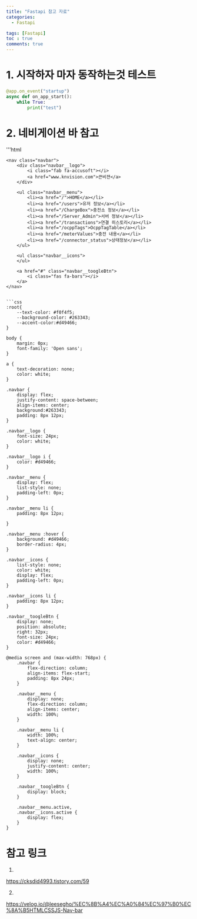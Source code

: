 ```yaml
---
title: "Fastapi 참고 자료"
categories:
  - Fastapi

tags: [Fastapi]
toc : true
comments: true
---
```

# 1. 시작하자 마자 동작하는것 테스트

```python
@app.on_event("startup")
async def on_app_start():
    while True:
        print("test")
```

# 2. 네비게이션 바 참고


'''html

    <nav class="navbar">
        <div class="navbar__logo">
            <i class="fab fa-accusoft"></i>
            <a href="www.knvision.com">큰비젼</a>
        </div>

        <ul class="navbar__menu">
            <li><a href="/">HOME</a></li>
            <li><a href="/users">유저 정보</a></li>
            <li><a href="/ChargeBox">충전소 정보</a></li>
            <li><a href="/Server_Admin">서버 정보</a></li>
            <li><a href="/transactions">연결 히스토리</a></li>
            <li><a href="/ocppTags">OcppTagTable</a></li>
            <li><a href="/meterValues">충전 내용</a></li>
            <li><a href="/connector_status">상태정보</a></li>
        </ul>

        <ul class="navbar__icons">
        </ul>

        <a href="#" class="navbar__toogleBtn">
            <i class="fas fa-bars"></i>
        </a>
    </nav>
```

```css
:root{
    --text-color: #f0f4f5;
    --background-color: #263343;
    --accent-color:#d49466;
}

body {
    margin: 0px;
    font-family: 'Open sans';
}

a {
    text-decoration: none;
    color: white;
}

.navbar {
    display: flex;
    justify-content: space-between;
    align-items: center;
    background:#263343;
    padding: 8px 12px;
}

.navbar__logo {
    font-size: 24px;
    color: white;
}

.navbar__logo i {
    color: #d49466;
}

.navbar__menu {
    display: flex;
    list-style: none;
    padding-left: 0px;
}

.navbar__menu li {
    padding: 8px 12px;

}

.navbar__menu :hover {
    background: #d49466;
    border-radius: 4px;
}

.navbar__icons {
    list-style: none;
    color: white;
    display: flex;
    padding-left: 0px;
}

.navbar__icons li {
    padding: 8px 12px;
}

.navbar__toogleBtn {
    display: none;
    position: absolute;
    right: 32px;
    font-size: 24px;
    color: #d49466;
}

@media screen and (max-width: 768px) {
    .navbar {
        flex-direction: column;
        align-items: flex-start;
        padding: 8px 24px;
    }
    
    .navbar__menu {
        display: none;
        flex-direction: column;
        align-items: center;
        width: 100%;
    }

    .navbar__menu li {
        width: 100%;
        text-align: center;
    }

    .navbar__icons {
        display: none;
        justify-content: center;
        width: 100%;
    }

    .navbar__toogleBtn {
        display: block;
    }

    .navbar__menu.active,
    .navbar__icons.active {
        display: flex;
    }
}
```
# 참고 링크
1.

https://cksdid4993.tistory.com/59


2. 
https://velog.io/@leesegho/%EC%8B%A4%EC%A0%84%EC%97%B0%EC%8A%B5HTMLCSSJS-Nav-bar
